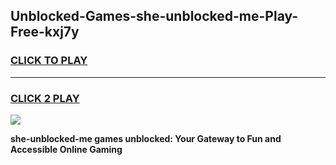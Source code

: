 
## Unblocked-Games-she-unblocked-me-Play-Free-kxj7y
<h3>
<a href="https://premium76.site?title=she-unblocked-me&ref=21A">CLICK TO PLAY</a></h3>
<hr>

<h3>
<a href="https://premium76.site?title=she-unblocked-me&ref=21A">CLICK 2 PLAY</a>
  
</h3>

<a href="https://premium76.site?title=she-unblocked-me&ref=21A"><img src="https://clearcache.store/games.png"></a>


**she-unblocked-me games unblocked: Your Gateway to Fun and Accessible Online Gaming**
